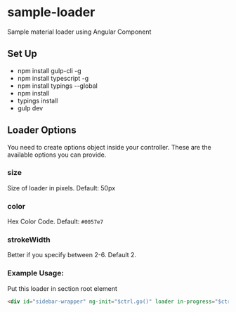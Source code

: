 # sample-loader
Sample material loader using Angular Component

## Set Up

- npm install gulp-cli -g
- npm install typescript -g
- npm install typings --global
- npm install
- typings install
- gulp dev

## Loader Options

You need to create options object inside your controller. These are the available options you can provide.

### size 
Size of loader in pixels. Default: 50px

### color
Hex Color Code. Default: `#0057e7`

### strokeWidth
Better if you specify between 2-6. Default 2.

### Example Usage:

Put this loader in section root element

````html
<div id="sidebar-wrapper" ng-init="$ctrl.go()" loader in-progress="$ctrl.inProgress" color="#65f442" size="30" stroke-width="3">
````